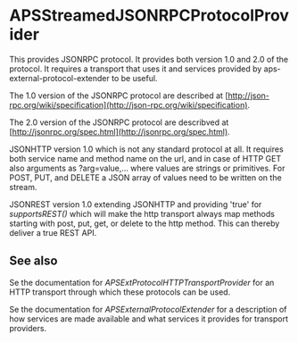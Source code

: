 # APSStreamedJSONRPCProtocolProvider

This provides JSONRPC protocol. It provides both version 1.0 and 2.0 of the protocol. It requires a transport that uses it and services provided by aps-external-protocol-extender to be useful.

The 1.0 version of the JSONRPC protocol are described at [http://json-rpc.org/wiki/specification](http://json-rpc.org/wiki/specification).

The 2.0 version of the JSONRPC protocol are describved at [http://jsonrpc.org/spec.html](http://jsonrpc.org/spec.html).

JSONHTTP version 1.0 which is not any standard protocol at all. It requires both service name and method name on the url, and in case of HTTP GET also arguments as ?arg=value,... where values are strings or primitives. For POST, PUT, and DELETE a JSON array of values need to be written on the stream.

JSONREST version 1.0 extending JSONHTTP and providing 'true' for _supportsREST()_ which will make the http transport always map methods starting with post, put, get, or delete to the http method. This can thereby deliver a true REST API.

## See also

Se the documentation for _APSExtProtocolHTTPTransportProvider_ for an HTTP transport through which these protocols can be used.

Se the documentation for _APSExternalProtocolExtender_ for a description of how services are made available and what services it provides for transport providers.


